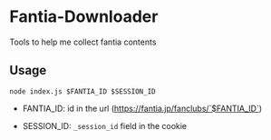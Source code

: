 # Fantia-Downloader

Tools to help me collect fantia contents

## Usage

```
node index.js $FANTIA_ID $SESSION_ID
```

* FANTIA_ID: id in the url (https://fantia.jp/fanclubs/`$FANTIA_ID`)

* SESSION_ID: `_session_id` field in the cookie